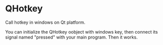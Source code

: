 # QHotkey
Call hotkey in windows on Qt platform.

You can initialize the QHotkey oobject with windows key, then connect its signal named "pressed" with your main program.
Then it works.

